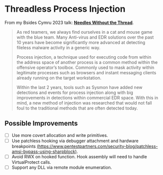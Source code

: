 # Threadless Process Injection

From my Bsides Cymru 2023 talk: **[Needles Without the Thread](https://pretalx.com/bsides-cymru-2023-2022/talk/BNC8W3/)**.

> As red teamers, we always find ourselves in a cat and mouse game with the blue team. Many Anti-virus and EDR solutions over the past 10 years have become significantly more advanced at detecting fileless malware activity in a generic way.
>
> Process injection, a technique used for executing code from within the address space of another process is a common method within the offensive operator’s toolbox. Commonly used to mask activity within legitimate processes such as browsers and instant messaging clients already running on the target workstation.
>
> Within the last 2 years, tools such as Sysmon have added new detections and events for process injection along with big improvements in detections within commercial EDR space.
> With this in mind, a new method of injection was researched that would not fall foul to the traditional methods that are often detected today.

## Possible Improvements

- [ ] Use more covert allocation and write primitives.
- [ ] Use patchless hooking via debugger attachment and hardware breakpoints [(https://www.pentestpartners.com/security-blog/patchless-amsi-bypass-using-sharpblock)](https://www.pentestpartners.com/security-blog/patchless-amsi-bypass-using-sharpblock/).
- [ ] Avoid RWX on hooked function.  Hook assembly will need to handle VirtualProtect calls.
- [ ] Support any DLL via remote module enumeration.
